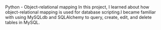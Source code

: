 Python - Object-relational mapping
In this project, I learned about how object-relational mapping is used for database scripting.I became familiar with using MySQLdb and SQLAlchemy to query, create, edit, and delete tables in MySQL.
